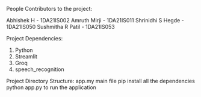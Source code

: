 People Contributors to the project: 

Abhishek H - 1DA21IS002
Amruth Mirji - 1DA21IS011
Shrinidhi S Hegde - 1DA21IS050
Sushmitha R Patil - 1DA21IS053

Project Dependencies: 
1. Python
2. Streamlit
3. Groq
4. speech_recognition

Project Directory Structure:
app.my main file 
pip install all the dependencies 
python app.py to run the application
